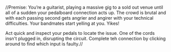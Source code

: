 //Premise: 
You’re a guitarist, playing a massive gig to a sold out venue until all of a sudden your pedalboard connection acts up. The crowd is brutal and with each passing second gets angrier and angirer with your technical difficulties. Your bandmates start yelling at you. Yikes! 

Act quick and inspect your pedals to locate the issue. One of the cords insn't plugged in, disrupting the circuit. Complete teh connection by clicking around to find which input is faulty.//



